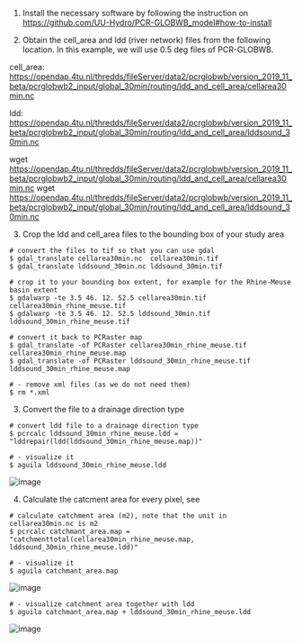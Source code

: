 
1. Install the necessary software by following the instruction on https://github.com/UU-Hydro/PCR-GLOBWB_model#how-to-install

2. Obtain the cell_area and ldd (river network) files from the following location. In this example, we will use 0.5 deg files of PCR-GLOBWB.

cell_area: https://opendap.4tu.nl/thredds/fileServer/data2/pcrglobwb/version_2019_11_beta/pcrglobwb2_input/global_30min/routing/ldd_and_cell_area/cellarea30min.nc

ldd: https://opendap.4tu.nl/thredds/fileServer/data2/pcrglobwb/version_2019_11_beta/pcrglobwb2_input/global_30min/routing/ldd_and_cell_area/lddsound_30min.nc

wget https://opendap.4tu.nl/thredds/fileServer/data2/pcrglobwb/version_2019_11_beta/pcrglobwb2_input/global_30min/routing/ldd_and_cell_area/cellarea30min.nc
wget https://opendap.4tu.nl/thredds/fileServer/data2/pcrglobwb/version_2019_11_beta/pcrglobwb2_input/global_30min/routing/ldd_and_cell_area/lddsound_30min.nc

3. Crop the ldd and cell_area files to the bounding box of your study area

```
# convert the files to tif so that you can use gdal
$ gdal_translate cellarea30min.nc  cellarea30min.tif
$ gdal_translate lddsound_30min.nc lddsound_30min.tif
```

```
# crop it to your bounding box extent, for example for the Rhine-Meuse basin extent
$ gdalwarp -te 3.5 46. 12. 52.5 cellarea30min.tif  cellarea30min_rhine_meuse.tif
$ gdalwarp -te 3.5 46. 12. 52.5 lddsound_30min.tif lddsound_30min_rhine_meuse.tif
```

```
# convert it back to PCRaster map
$ gdal_translate -of PCRaster cellarea30min_rhine_meuse.tif  cellarea30min_rhine_meuse.map
$ gdal_translate -of PCRaster lddsound_30min_rhine_meuse.tif lddsound_30min_rhine_meuse.map
```

```
# - remove xml files (as we do not need them)
$ rm *.xml
```

3. Convert the file to a drainage direction type

```
# convert ldd file to a drainage direction type
$ pcrcalc lddsound_30min_rhine_meuse.ldd = "lddrepair(ldd(lddsound_30min_rhine_meuse.map))"
```

```
# - visualize it
$ aguila lddsound_30min_rhine_meuse.ldd
```

![image](https://github.com/edwinkost/catchment_averaging/assets/2393879/45eeb251-3c0a-47c5-9241-056054981115)


4. Calculate the catcment area for every pixel, see

```
# calculate catchment area (m2), note that the unit in cellarea30min.nc is m2
$ pcrcalc catchmant_area.map = "catchmenttotal(cellarea30min_rhine_meuse.map, lddsound_30min_rhine_meuse.ldd)"
```

```
# - visualize it
$ aguila catchmant_area.map
```

![image](https://github.com/edwinkost/catchment_averaging/assets/2393879/7be02308-55d7-42d9-bbee-bf1ba6db13ba)

```
# - visualize catchment area together with ldd
$ aguila catchmant_area.map + lddsound_30min_rhine_meuse.ldd
```

![image](https://github.com/edwinkost/catchment_averaging/assets/2393879/d07feac9-cc1c-461f-8f89-11a171f327f5)

